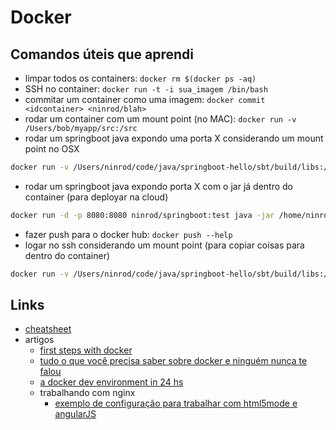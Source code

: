 # Docker

## Comandos úteis que aprendi

* limpar todos os containers:  `docker rm $(docker ps -aq)`
* SSH no container: `docker run -t -i sua_imagem /bin/bash`
* commitar um container como uma imagem: `docker commit <idcontainer> <ninrod/blah>`
* rodar um container com um mount point (no MAC): `docker run -v /Users/bob/myapp/src:/src`
* rodar um springboot java expondo uma porta X considerando um mount point no OSX

```sh
docker run -v /Users/ninrod/code/java/springboot-hello/sbt/build/libs:/home/ninrod/app -d -p 8080:8080 java:8-jre java -jar /home/ninrod/app/ninrod-spring-boot-test-0.1.2.3.jar
```

* rodar um springboot java expondo porta X com o jar já dentro do container (para deployar na cloud)

```sh
docker run -d -p 8080:8080 ninrod/springboot:test java -jar /home/ninrod/delivery/ninrod-spring-boot-test-0.1.2.3.jar
```

* fazer push para o docker hub: `docker push --help`
* logar no ssh considerando um mount point (para copiar coisas para dentro do container)

```sh
docker run -v /Users/ninrod/code/java/springboot-hello/sbt/build/libs:/home/ninrod/app -i -t  java:8-jre /bin/bash
```

## Links

* [cheatsheet](https://github.com/wsargent/docker-cheat-sheet)
* artigos
  * [first steps with docker](http://www.alexecollins.com/first-steps-with-docker/)
  * [tudo o que você precisa saber sobre docker e ninguém nunca te falou](http://developerblog.redhat.com/2014/05/15/practical-introduction-to-docker-containers/)
  * [a docker dev environment in 24 hs](http://blog.relateiq.com/a-docker-dev-environment-in-24-hours-part-1-of-2/)
  * trabalhando com nginx
    * [exemplo de configuração para trabalhar com html5mode e angularJS](https://gist.github.com/cjus/b46a243ba610661a7efb)
